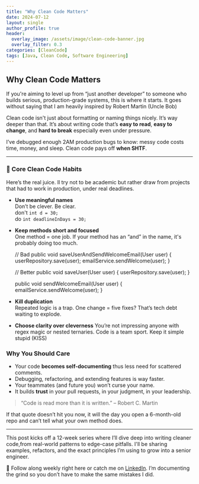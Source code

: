 ```yaml
---
title: "Why Clean Code Matters"
date: 2024-07-12
layout: single
author_profile: true
header:
  overlay_image: /assets/image/clean-code-banner.jpg
  overlay_filter: 0.3
categories: [CleanCode]
tags: [Java, Clean Code, Software Engineering]
---
```


## Why Clean Code Matters

If you're aiming to level up from “just another developer” to someone who builds serious, production-grade systems, this is where it starts. It goes without saying that I am heavily inspired by Robert Martin (Uncle Bob)

Clean code isn't just about formatting or naming things nicely. It’s way deeper than that. It’s about writing code that’s **easy to read**, **easy to change**, and **hard to break** especially even under pressure.

I’ve debugged enough 2AM production bugs to know: messy code costs time, money, and sleep. Clean code pays off **when SHTF**.

---

### 🔑 Core Clean Code Habits

Here’s the real juice. Il try not to be academic but rather draw from projects that had to work in production, under real deadlines.

- **Use meaningful names**  
  Don’t be clever. Be clear.  
  don't `int d = 30;`  
  do `int deadlineInDays = 30;`

- **Keep methods short and focused**  
  One method = one job. If your method has an “and” in the name, it's probably doing too much.

    // Bad
    public void saveUserAndSendWelcomeEmail(User user) {
        userRepository.save(user);
        emailService.sendWelcome(user);
    }

    // Better
    public void saveUser(User user) {
        userRepository.save(user);
    }

    public void sendWelcomeEmail(User user) {
        emailService.sendWelcome(user);
    }

- **Kill duplication**  
Repeated logic is a trap. One change = five fixes? That’s tech debt waiting to explode.


- **Choose clarity over cleverness**
You’re not impressing anyone with regex magic or nested ternaries. Code is a team sport. Keep it simple stupid (KISS)

### Why You Should Care

- Your code **becomes self-documenting** thus less need for scattered comments.
- Debugging, refactoring, and extending features is way faster.
- Your teammates (and future you) won’t curse your name.
- It builds **trust** in your pull requests, in your judgment, in your leadership.

> “Code is read more than it is written.” – Robert C. Martin

If that quote doesn’t hit you now, it will the day you open a 6-month-old repo and can’t tell what your own method does.

---

This post kicks off a 12-week series where I’ll dive deep into writing cleaner code,from real-world patterns to edge-case pitfalls. I'll be sharing examples, refactors, and the exact principles I’m using to grow into a senior engineer.

📌 Follow along weekly right here or catch me on [LinkedIn](https://www.linkedin.com/in/maverikpunungwe/). I’m documenting the grind so you don’t have to make the same mistakes I did.